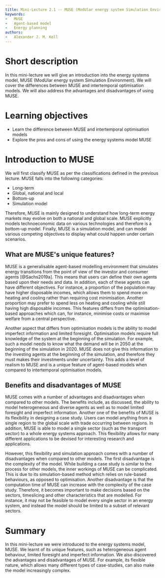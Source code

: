 ```yaml
---
title: Mini-Lecture 2.1 -- MUSE (ModUlar energy system Simulation Environment)
keywords:
-   MUSE
-   Agent-based model
-   Energy planning
authors:
-   Alexander J. M. Kell
---
```


# Short description

In this mini-lecture we will give an introduction into the energy systems model, MUSE (ModUlar energy system Simulation Environment). We will cover the differences between MUSE and intertemporal optimisation models. We will also address the advantages and disadvantages of using MUSE.

# Learning objectives

- Learn the difference between MUSE and intertemporal optimisation models
- Explore the pros and cons of using the energy systems model MUSE

# Introduction to MUSE

We will first classify MUSE as per the classifications defined in the previous lecture. MUSE falls into the following categories:

- Long-term
- Global, national and local
- Bottom-up
- Simulation model

Therefore, MUSE is mainly designed to understand how long-term energy markets may evolve on both a national and global scale. MUSE explicitly models technoeconomic data on various technologies and therefore is a bottom-up model. Finally, MUSE is a simulation model, and can model various competing objectives to display what could happen under certain scenarios.

## What are MUSE's unique features?

MUSE is a generalisable agent-based modelling environment that simulates energy transitions from the point of view of the investor and consumer agents [@Sachs2019a]. This means that users can define their own agents based upon their needs and data. In addition, each of these agents can have different objectives. For instance, a proportion of the population may have higher disposable incomes, which allows them to spend more on heating and cooling rather than requiring cost minimisation. Another proportion may prefer to spend less on heating and cooling while still having high disposable incomes. This features differs from the optimisation-based approaches which can, for instance, minimise costs or maximise welfare from a central perspective.

Another aspect that differs from optimisation models is the ability to model imperfect information and limited foresight. Optimisation models require full knowledge of the system at the beginning of the simulation. For example, such a model needs to know what the demand will be in 2050 at the beginning of the simulation in 2020. MUSE does not give this information to the investing agents at the beginning of the simulation, and therefore they must makes their investments under uncertainty. This adds a level of realism to MUSE and is a unique feature of agent-based models when compared to intertemporal optimisation models.

## Benefits and disadvantages of MUSE

MUSE comes with a number of advantages and disadvantages when compared to other models. The benefits include, as discussed, the ability to model heterogeneous and diverse agents as well as to model limited foresight and imperfect information. Another one of the benefits of MUSE is its flexibility in designing a case study. Users can model anything from a single region to the global scale with trade occurring between regions. In addition, MUSE is able to model a single sector (such as the transport sector) to a whole energy systems approach. This flexibility allows for many different applications to be devised for interesting research and applications.

However, this flexibility and simulation approach comes with a number of disadvantages when compared to other models. The first disadvantage is the complexity of the model. While building a case study is similar to the process for other models, the inner workings of MUSE can be complicated. This is due to its simulation-based method which relies on rule-based behaviours, as opposed to optimisation. Another disadvantage is that the computation time of MUSE can increase with the complexity of the case study. Therefore, it becomes important to make decisions based on the sectors, timeslicing and other characteristics that are modelled. For instance, it may not be feasible to model every single sector in an energy system, and instead the model should be limited to a subset of relevant sectors.

# Summary

In this mini-lecture we were introduced to the energy systems model, MUSE. We learnt of its unique features, such as heterogeneous agent behaviour, limited foresight and imperfect information. We also discovered the advantages and disadvantages of MUSE. For example, its flexible nature, which allows many different types of case-studies, can also make the model increasingly complex.
